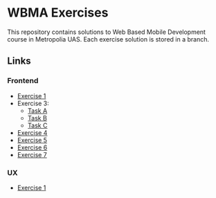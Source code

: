 # WBMA Exercises

This repository contains solutions to Web Based Mobile Development course in Metropolia UAS. Each exercise solution is stored in a branch.

## Links

### Frontend

- [Exercise 1](https://github.com/serushakov/metropolia-2-wbma-hw/tree/exercise-1)
- Exercise 3:
  - [Task A](https://github.com/serushakov/metropolia-2-wbma-hw/tree/http-a)
  - [Task B](https://github.com/serushakov/metropolia-2-wbma-hw/tree/http-b)
  - [Task C](https://github.com/serushakov/metropolia-2-wbma-hw/tree/http-c)
- [Exercise 4](https://github.com/serushakov/metropolia-2-wbma-hw/tree/navigation)
- [Exercise 5](https://github.com/serushakov/metropolia-2-wbma-hw/tree/exercise-5)
- [Exercise 6](https://github.com/serushakov/metropolia-2-wbma-hw/tree/exercise-6)
- [Exercise 7](https://github.com/serushakov/metropolia-2-wbma-hw/tree/exercise-7)

### UX

- [Exercise 1](https://github.com/serushakov/metropolia-2-wbma-hw/tree/ux-exercise-1)
